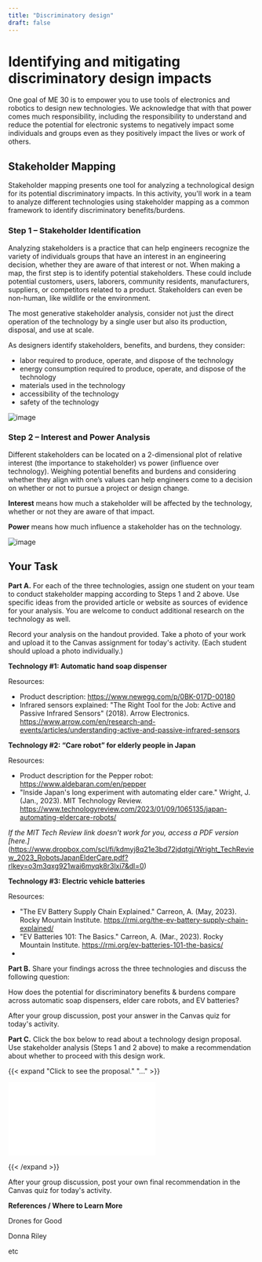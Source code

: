 ```yaml
---
title: "Discriminatory design"
draft: false
---
```


# Identifying and mitigating discriminatory design impacts

One goal of ME 30 is to empower you to use tools of electronics and robotics to design new technologies. We acknowledge that with that power comes much responsibility, including the responsibility to understand and reduce the potential for electronic systems to negatively impact some individuals and groups even as they positively impact the lives or work of others.

## Stakeholder Mapping

Stakeholder mapping presents one tool for analyzing a technological design for its potential discriminatory impacts. In this activity, you'll work in a team to analyze different technologies using stakeholder mapping as a common framework to identify discriminatory benefits/burdens. 

### Step 1 – Stakeholder Identification

Analyzing stakeholders is a practice that can help engineers recognize the variety of individuals groups that have an interest in an engineering decision, whether they are aware of that interest or not. When making a map, the first step is to identify potential stakeholders. These could include potential customers, users, laborers, community residents, manufacturers, suppliers, or competitors related to a product. Stakeholders can even be non-human, like wildlife or the environment.

The most generative stakeholder analysis, consider not just the direct operation of the technology by a single user but also its production, disposal, and use at scale.

As designers identify stakeholders, benefits, and burdens, they consider: 
- labor required to produce, operate, and dispose of the technology
- energy consumption required to produce, operate, and dispose of the technology
- materials used in the technology
- accessibility of the technology
- safety of the technology

![image](/img/StakeholderAnalysis.jpg)

### Step 2 – Interest and Power Analysis

Different stakeholders can be located on a 2-dimensional plot of relative interest (the importance to stakeholder) vs power (influence over technology). Weighing potential benefits and burdens and considering whether they align with one’s values can help engineers come to a decision on whether or not to pursue a project or design change.

**Interest** means how much a stakeholder will be affected by the technology, whether or not they are aware of that impact. 

**Power** means how much influence a stakeholder has on the technology.

![image](/img/PowerInterest.jpg)

## Your Task

**Part A.** For each of the three technologies, assign one student on your team to conduct stakeholder mapping according to Steps 1 and 2 above. Use specific ideas from the provided article or website as sources of evidence for your analysis. You are welcome to conduct additional research on the technology as well.

Record your analysis on the handout provided. Take a photo of your work and upload it to the Canvas assignment for today's activity. (Each student should upload a photo individually.)

**Technology #1: Automatic hand soap dispenser**

Resources:
- Product description: https://www.newegg.com/p/0BK-017D-00180
- Infrared sensors explained: "The Right Tool for the Job: Active and Passive Infrared Sensors" (2018). Arrow Electronics. https://www.arrow.com/en/research-and-events/articles/understanding-active-and-passive-infrared-sensors

**Technology #2: “Care robot” for elderly people in Japan**

Resources:
- Product description for the Pepper robot: https://www.aldebaran.com/en/pepper
- "Inside Japan's long experiment with automating elder care." Wright, J. (Jan., 2023). MIT Technology Review. https://www.technologyreview.com/2023/01/09/1065135/japan-automating-eldercare-robots/
  
*If the  MIT Tech Review link doesn't work for you, access a PDF version [here.]*(https://www.dropbox.com/scl/fi/kdmyj8q21e3bd72jdqtgj/Wright_TechReview_2023_RobotsJapanElderCare.pdf?rlkey=o3m3qxg921wai6myqk8r3lxi7&dl=0)


**Technology #3: Electric vehicle batteries**

Resources:
- "The EV Battery Supply Chain Explained." Carreon, A. (May, 2023). Rocky Mountain Institute. https://rmi.org/the-ev-battery-supply-chain-explained/
- "EV Batteries 101: The Basics." Carreon, A. (Mar., 2023). Rocky Mountain Institute. https://rmi.org/ev-batteries-101-the-basics/
- 
**Part B.** Share your findings across the three technologies and discuss the following question:

How does the potential for discriminatory benefits & burdens compare across automatic soap dispensers, elder care robots, and EV batteries?

After your group discussion, post your answer in the Canvas quiz for today's activity.

**Part C.** Click the box below to read about a technology design proposal. Use stakeholder analysis (Steps 1 and 2 above) to make a recommendation about whether to proceed with this design work.

{{< expand "Click to see the proposal." "..." >}}

![Kindlevan robot PDF](/pdf/KindlevanRobotCase.pdf)

{{< /expand >}} 


After your group discussion, post your own final recommendation in the Canvas quiz for today's activity.


**References / Where to Learn More**

Drones for Good

Donna Riley

etc




